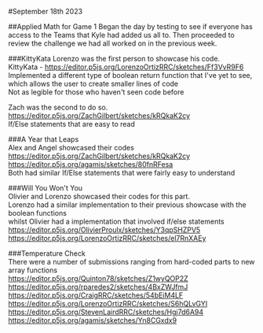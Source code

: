 #September 18th 2023

##Applied Math for Game 1
Began the day by testing to see if everyone has access to the Teams that Kyle had added us all to.
Then proceeded to review the challenge we had all worked on in the previous week.

###KittyKata
Lorenzo was the first person to showcase his code.  
KittyKata - https://editor.p5js.org/LorenzoOrtizRRC/sketches/Ff3VvR9F6  
Implemented a different type of boolean return function that I've yet to see, which allows the user to create smaller lines of code  
Not as legible for those who haven't seen code before  
  
Zach was the second to do so.  
https://editor.p5js.org/ZachGilbert/sketches/kRQkaK2cy  
If/Else statements that are easy to read  

###A Year that Leaps  
Alex and Angel showcased their codes  
https://editor.p5js.org/ZachGilbert/sketches/kRQkaK2cy  
https://editor.p5js.org/agamis/sketches/80fnRFesa  
Both had similar If/Else statements that were fairly easy to understand  

###Will You Won't You  
Olivier and Lorenzo showcased their codes for this part.  
Lorenzo had a similar implementation to their previous showcase with the boolean functions  
whilst Olivier had a implementation that involved if/else statements  
https://editor.p5js.org/OlivierProulx/sketches/Y3qpSHZPV5  
https://editor.p5js.org/LorenzoOrtizRRC/sketches/el7RnXAEy  

###Temperature Check  
There were a number of submissions ranging from hard-coded parts to new array functions  
https://editor.p5js.org/Quinton78/sketches/Z1wyQOP2Z  
https://editor.p5js.org/rparedes2/sketches/4BxZWJfmJ  
https://editor.p5js.org/CraigRRC/sketches/54bEiM4LF  
https://editor.p5js.org/LorenzoOrtizRRC/sketches/S6hQLvGYI  
https://editor.p5js.org/StevenLairdRRC/sketches/Hgj7d6A94  
https://editor.p5js.org/agamis/sketches/Yn8CGxdx9  
